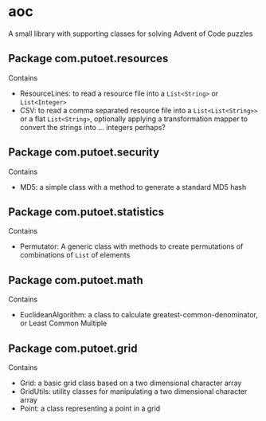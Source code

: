 # aoc
A small library with supporting classes for solving Advent of Code puzzles

## Package com.putoet.resources
Contains
- ResourceLines: to read a resource file into a ```List<String>``` or ```List<Integer>```
- CSV: to read a comma separated resource file into a ```List<List<String>>``` or a flat ```List<String>```, optionally applying a transformation mapper to convert the strings into ... integers perhaps?

## Package com.putoet.security
Contains
- MD5: a simple class with a method to generate a standard MD5 hash

## Package com.putoet.statistics
Contains
- Permutator: A generic class with methods to create permutations of combinations of ```List``` of elements

## Package com.putoet.math
Contains
- EuclideanAlgorithm: a class to calculate greatest-common-denominator, or Least Common Multiple

## Package com.putoet.grid
Contains 
- Grid: a basic grid class based on a two dimensional character array
- GridUtils: utility classes for manipulating a two dimensional character array
- Point: a class representing a point in a grid